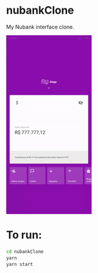 # nubankClone
My Nubank interface clone.

<img align="center" src="src/assets/nubankClone.gif"></img>

# To run:
```bash
cd nubankClone
yarn
yarn start
```
